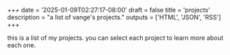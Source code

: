 +++
date = '2025-01-09T02:27:17-08:00'
draft = false
title = 'projects'
description = "a list of vange's projects."
outputs = ['HTML', 'JSON', 'RSS']
+++

this is a list of my projects. you can select each project to learn more about each one.